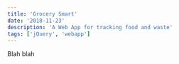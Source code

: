 ```yaml
---
title: 'Grocery Smart'
date: '2018-11-23'
description: 'A Web App for tracking food and waste'
tags: ['jQuery', 'webapp']
---
```


Blah blah
